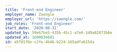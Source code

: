 ```yaml
---
title: 'Front-end Engineer'
employer_name: Zaengle
employer_url: 'https://zaengle.com/'
job_roles: 'Front-end Engineer'
start_date: '2020-08-31'
updated_by: 59e67be5-435b-45c1-a7e6-1d9a02873b6e
updated_at: 1600034681
id: a5f01f6e-c2fe-4b46-b224-165adfa6154a
---
```

